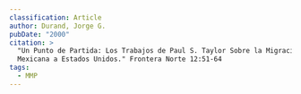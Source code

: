 ```yaml
---
classification: Article
author: Durand, Jorge G.
pubDate: "2000"
citation: >
  "Un Punto de Partida: Los Trabajos de Paul S. Taylor Sobre la Migración
  Mexicana a Estados Unidos." Frontera Norte 12:51-64
tags:
  - MMP
---
```

